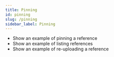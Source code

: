 ```yaml
---
title: Pinning
id: pinning
slug: /pinning
sidebar_label: Pinning
---
```


* Show an example of pinning a reference
* Show an example of listing references
* Show an example of re-uploading a reference

